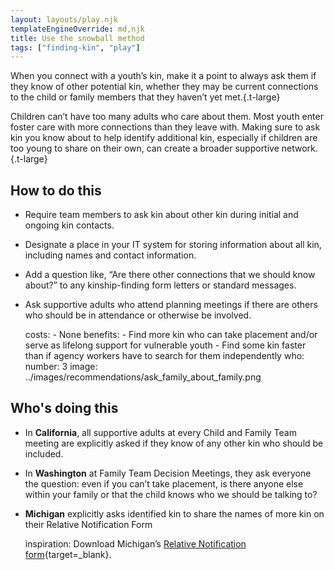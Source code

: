 ```yaml
---
layout: layouts/play.njk
templateEngineOverride: md,njk
title: Use the snowball method
tags: ["finding-kin", "play"]
---
```


When you connect with a youth’s kin, make it a point to always ask them if they know of other potential kin, whether they may be current connections to the child or family members that they haven’t yet met.{.t-large}

Children can’t have too many adults who care about them. Most youth enter foster care with more connections than they leave with. Making sure to ask kin you know about to help identify additional kin, especially if children are too young to share on their own, can create a broader supportive network.{.t-large}

## How to do this

* Require team members to ask kin about other kin during initial and ongoing kin contacts.

* Designate a place in your IT system for storing information about all kin, including names and contact information.

* Add a question like, “Are there other connections that we should know about?” to any kinship-finding form letters or standard messages.

* Ask supportive adults who attend planning meetings if there are others who should be in attendance or otherwise be involved.

    costs:
      - None
    benefits:
      - Find more kin who can take placement and/or serve as lifelong support
        for vulnerable youth
      - Find some kin faster than if agency workers have to search for them
        independently
    who:
      number: 3
      image: ../images/recommendations/ask_family_about_family.png

## Who's doing this

* In **California**, all supportive adults at every Child and Family Team meeting are explicitly asked if they know of any other kin who should be included.

* In **Washington** at Family Team Decision Meetings, they ask everyone the question: even if you can’t take placement, is there anyone else within your family or that the child knows who we should be talking to?

* **Michigan** explicitly asks identified kin to share the names of more kin on their Relative Notification Form

    inspiration:
      Download Michigan’s [Relative Notification form](https://www.michigan.gov/mdhhs/-/media/Project/Websites/mdhhs/Doing-Business-with-MDHHS/Contract-and-Subrecipient-Resources/Foster-Care-Forms/DHS-0990.dot?rev=39bab7cbc17e41ea86e7d14669a0b732&hash=658359B04B5A81E4195C8614CDBBEED5){target=_blank}.